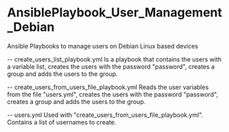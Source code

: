 # AnsiblePlaybook_User_Management_Debian
Ansible Playbooks to manage users on Debian Linux based devices

-- create_users_list_playbook.yml
Is a playbook that contains the users with a variable list, creates the users with the password "password", creates a group and adds the users to the group.

-- create_users_from_users_file_playbook.yml
Reads the user variables from the file "users.yml", creates the users with the password "password", creates a group and adds the users to the group.

--  users.yml
Used with "create_users_from_users_file_playbook.yml". Contains a list of usernames to create.


